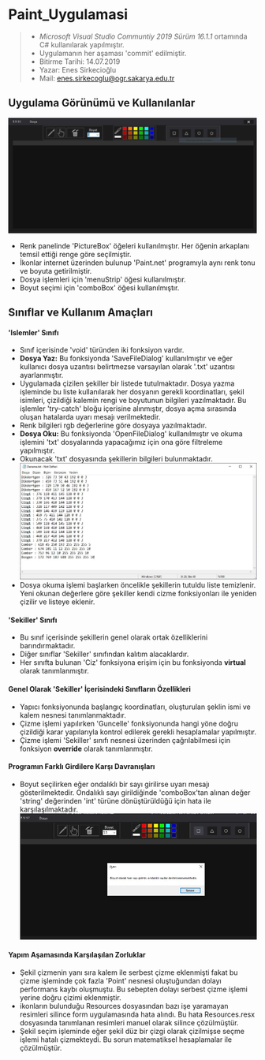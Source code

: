 # Paint_Uygulamasi
> * _Microsoft Visual Studio Communtiy 2019
 Sürüm 16.1.1_ ortamında
 C# kullanılarak yapılmıştır.
> * Uygulamanın her aşaması 'commit' edilmiştir.
> * Bitirme Tarihi: 14.07.2019
> * Yazar: Enes Sirkecioğlu
> * Mail: enes.sirkecoglu@ogr.sakarya.edu.tr

## Uygulama Görünümü ve Kullanılanlar
 ![Resim](Paint_Uygulamasi/Resources/pu_ss1.JPG)

* Renk panelinde 'PictureBox' öğeleri kullanılmıştır. Her öğenin arkaplanı temsil ettiği renge göre seçilmiştir.
* İkonlar internet üzerinden bulunup 'Paint.net' programıyla aynı renk tonu ve boyuta getirilmiştir.
* Dosya işlemleri için 'menuStrip' öğesi kullanılmıştır.
* Boyut seçimi için 'comboBox' öğesi kullanılmıştır.

## Sınıflar ve Kullanım Amaçları

#### 'Islemler' Sınıfı
* Sınıf içerisinde 'void' türünden iki fonksiyon vardır.
* **Dosya Yaz:** Bu fonksiyonda 'SaveFileDialog' kullanılmıştır ve eğer kullanıcı dosya uzantısı belirtmezse varsayılan olarak '.txt' uzantısı ayarlanmıştır. 
* Uygulamada çizilen şekiller bir listede tutulmaktadır. Dosya yazma işleminde bu liste kullanılarak her dosyanın gerekli koordinatları, şekil isimleri, çizildiği kalemin rengi ve boyutunun bilgileri yazılmaktadır. Bu işlemler 'try-catch' bloğu içerisine alınmıştır, dosya açma sırasında oluşan hatalarda uyarı mesajı verilmektedir.
* Renk bilgileri rgb değerlerine göre dosyaya yazılmaktadır.
* **Dosya Oku:** Bu fonksiyonda 'OpenFileDialog' kullanılmıştır ve okuma işlemini 'txt' dosyalarında yapacağımız için ona göre filtreleme yapılmıştır.
* Okunacak 'txt' dosyasında şekillerin bilgileri bulunmaktadır.
![Resim](Paint_Uygulamasi/Resources/pu_ss2.JPG)
* Dosya okuma işlemi başlarken öncelikle şekillerin tutuldu liste temizlenir. Yeni okunan değerlere göre şekiller kendi cizme fonksiyonları ile yeniden çizilir ve listeye eklenir.


#### 'Sekiller' Sınıfı
* Bu sınıf içerisinde şekillerin genel olarak ortak özelliklerini barındırmaktadır.
* Diğer sınıflar 'Sekiller' sınıfından kalıtım alacaklardır.
* Her sınıfta bulunan 'Ciz' fonksiyona erişim için bu fonksiyonda **virtual** olarak tanımlanmıştır.

#### Genel Olarak 'Sekiller' İçerisindeki Sınıfların Özellikleri
* Yapıcı fonksiyonunda başlangıç koordinatları, oluşturulan şeklin ismi ve kalem nesnesi tanımlanmaktadır.
* Çizme işlemi yapılırken 'Guncelle' fonksiyonunda  hangi yöne doğru çizildiği karar yapılarıyla kontrol edilerek gerekli hesaplamalar yapılmıştır.
* Çizme işlemi 'Sekiller' sınıfı nesnesi üzerinden çağrılabilmesi için fonksiyon **override** olarak tanımlanmıştır.

#### Programın Farklı Girdilere Karşı Davranışları
* Boyut seçilirken eğer ondalıklı bir sayı girilirse uyarı mesajı gösterilmektedir. Ondalıklı sayı girildiğinde 'comboBox'tan alınan değer 'string' değerinden 'int' türüne dönüştürüldüğü için hata ile karşılaşılmaktadır.
![Resim](Paint_Uygulamasi/Resources/pu_ss3.JPG)

#### Yapım Aşamasında Karşılaşılan Zorluklar
* Şekil çizmenin yanı sıra kalem ile serbest çizme eklenmişti fakat bu çizme işleminde çok fazla 'Point' nesnesi oluştuğundan dolayı performans kaybı oluşmuştu. Bu sebepten dolayı serbest çizme işlemi yerine doğru çizimi eklenmiştir.
* ikonların bulunduğu Resources dosyasından bazı işe yaramayan resimleri silince form uygulamasında hata alındı. Bu hata Resources.resx dosyasında tanımlanan resimleri manuel olarak silince çözülmüştür.
* Şekil seçim işleminde eğer şekil düz bir çizgi olarak çizilmişse seçme işlemi hatalı çizmekteydi. Bu sorun matematiksel hesaplamalar ile çözülmüştür.
